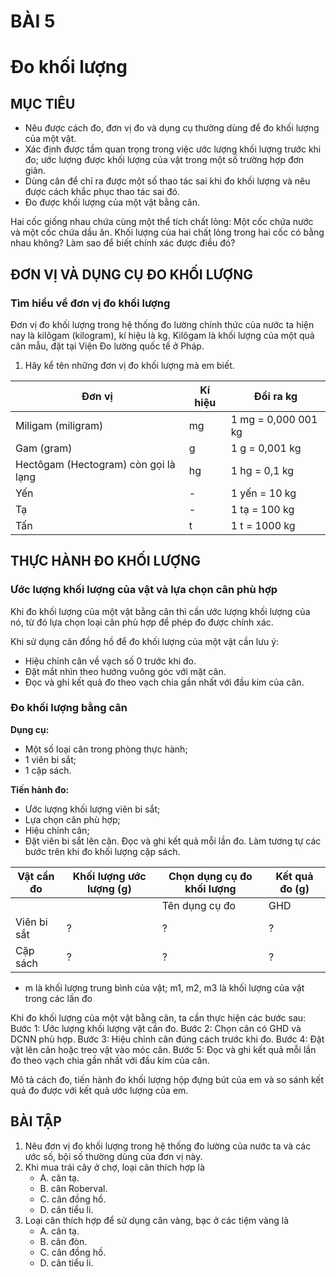 # BÀI 5
# Đo khối lượng

## MỤC TIÊU
- Nêu được cách đo, đơn vị đo và dụng cụ thường dùng để đo khối lượng của một vật.
- Xác định được tầm quan trọng trong việc ước lượng khối lượng trước khi đo; ước lượng được khối lượng của vật trong một số trường hợp đơn giản.
- Dùng cân để chỉ ra được một số thao tác sai khi đo khối lượng và nêu được cách khắc phục thao tác sai đó.
- Đo được khối lượng của một vật bằng cân.

Hai cốc giống nhau chứa cùng một thể tích chất lỏng: Một cốc chứa nước và một cốc chứa dầu ăn. Khối lượng của hai chất lỏng trong hai cốc có bằng nhau không? Làm sao để biết chính xác được điều đó?

## ĐƠN VỊ VÀ DỤNG CỤ ĐO KHỐI LƯỢNG
### Tìm hiểu về đơn vị đo khối lượng
Đơn vị đo khối lượng trong hệ thống đo lường chính thức của nước ta hiện nay là kilôgam (kilogram), kí hiệu là kg.
Kilôgam là khối lượng của một quả cân mẫu, đặt tại Viện Đo lường quốc tế ở Pháp.
1. Hãy kể tên những đơn vị đo khối lượng mà em biết.

| Đơn vị | Kí hiệu | Đổi ra kg |
|---|---|---|
| Miligam (miligram) | mg | 1 mg = 0,000 001 kg |
| Gam (gram) | g | 1 g = 0,001 kg |
| Hectôgam (Hectogram) còn gọi là lạng | hg | 1 hg = 0,1 kg |
| Yến | - | 1 yến = 10 kg |
| Tạ | - | 1 tạ = 100 kg |
| Tấn | t | 1 t = 1000 kg |

## THỰC HÀNH ĐO KHỐI LƯỢNG
### Ước lượng khối lượng của vật và lựa chọn cân phù hợp

Khi đo khối lượng của một vật bằng cân thì cần ước lượng khối lượng của nó, từ đó lựa chọn loại cân phù hợp để phép đo được chính xác.

Khi sử dụng cân đồng hồ để đo khối lượng của một vật cần lưu ý:
- Hiệu chỉnh cân về vạch số 0 trước khi đo.
- Đặt mắt nhìn theo hướng vuông góc với mặt cân.
- Đọc và ghi kết quả đo theo vạch chia gần nhất với đầu kim của cân.

### Đo khối lượng bằng cân
**Dụng cụ:**
- Một số loại cân trong phòng thực hành;
- 1 viên bi sắt;
- 1 cặp sách.

**Tiến hành đo:**
- Ước lượng khối lượng viên bi sắt;
- Lựa chọn cân phù hợp;
- Hiệu chỉnh cân;
- Đặt viên bi sắt lên cân. Đọc và ghi kết quả mỗi lần đo.
Làm tương tự các bước trên khi đo khối lượng cặp sách.

| Vật cần đo | Khối lượng ước lượng (g) | Chọn dụng cụ đo khối lượng | Kết quả đo (g) |
|---|---|---|---|
| | | Tên dụng cụ đo | GHD | DCNN | Lần 1: m1 | Lần 2: m2 | Lần 3: m3 | m = (m1 + m2 + m3) / 3 |
| Viên bi sắt | ? | ? | ? | ? | ? | ? | ? | ? |
| Cặp sách | ? | ? | ? | ? | ? | ? | ? | ? |

* m là khối lượng trung bình của vật; m1, m2, m3 là khối lượng của vật trong các lần đo

Khi đo khối lượng của một vật bằng cân, ta cần thực hiện các bước sau:
Bước 1: Ước lượng khối lượng vật cần đo.
Bước 2: Chọn cân có GHD và DCNN phù hợp.
Bước 3: Hiệu chỉnh cân đúng cách trước khi đo.
Bước 4: Đặt vật lên cân hoặc treo vật vào móc cân.
Bước 5: Đọc và ghi kết quả mỗi lần đo theo vạch chia gần nhất với đầu kim của cân.

Mô tả cách đo, tiến hành đo khối lượng hộp đựng bút của em và so sánh kết quả đo được với kết quả ước lượng của em.

## BÀI TẬP
1. Nêu đơn vị đo khối lượng trong hệ thống đo lường của nước ta và các ước số, bội số thường dùng của đơn vị này.
2. Khi mua trái cây ở chợ, loại cân thích hợp là
    * A. cân tạ.
    * B. cân Roberval.
    * C. cân đồng hồ.
    * D. cân tiểu li.
3. Loại cân thích hợp để sử dụng cân vàng, bạc ở các tiệm vàng là
    * A. cân tạ.
    * B. cân đòn.
    * C. cân đồng hồ.
    * D. cân tiểu li.
